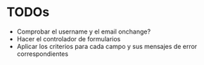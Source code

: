 # TODOs
* Comprobar el username y el email onchange?
* Hacer el controlador de formularios
* Aplicar los criterios para cada campo y sus mensajes de error correspondientes
